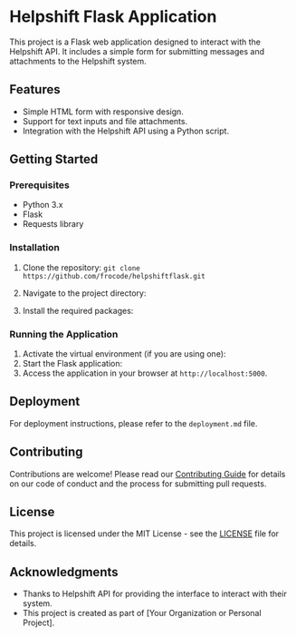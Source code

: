 # Helpshift Flask Application

This project is a Flask web application designed to interact with the Helpshift API. It includes a simple form for submitting messages and attachments to the Helpshift system.

## Features

- Simple HTML form with responsive design.
- Support for text inputs and file attachments.
- Integration with the Helpshift API using a Python script.

## Getting Started

### Prerequisites

- Python 3.x
- Flask
- Requests library

### Installation

1. Clone the repository:
`git clone https://github.com/frocode/helpshiftflask.git`

2. Navigate to the project directory:
3. Install the required packages:

### Running the Application

1. Activate the virtual environment (if you are using one):
2. Start the Flask application:
3. Access the application in your browser at `http://localhost:5000`.

## Deployment

For deployment instructions, please refer to the `deployment.md` file.

## Contributing

Contributions are welcome! Please read our [Contributing Guide](CONTRIBUTING.md) for details on our code of conduct and the process for submitting pull requests.

## License

This project is licensed under the MIT License - see the [LICENSE](LICENSE) file for details.

## Acknowledgments

- Thanks to Helpshift API for providing the interface to interact with their system.
- This project is created as part of [Your Organization or Personal Project].

